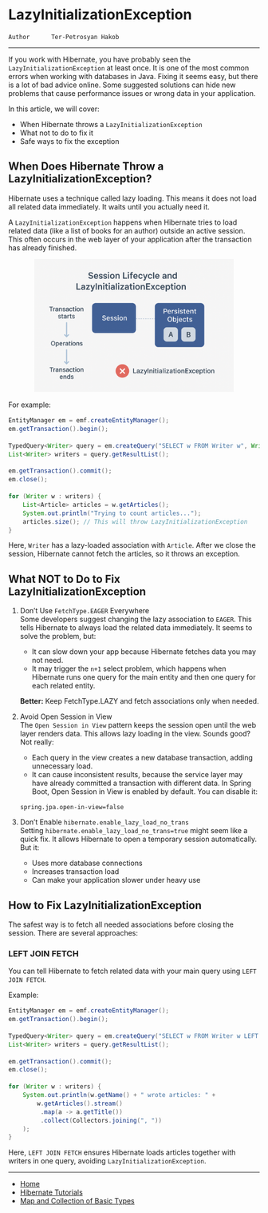 # LazyInitializationException

```info
Author      Ter-Petrosyan Hakob
```
---

If you work with Hibernate, you have probably seen the `LazyInitializationException` at least once. It is one of the most common errors when working with databases in Java. Fixing it seems easy, but there is a lot of bad advice online. Some suggested solutions can hide new problems that cause performance issues or wrong data in your application.

In this article, we will cover:

- When Hibernate throws a `LazyInitializationException`
- What not to do to fix it
- Safe ways to fix the exception


## When Does Hibernate Throw a LazyInitializationException?

Hibernate uses a technique called lazy loading. This means it does not load all related data immediately. It waits until you actually need it.

A `LazyInitializationException` happens when Hibernate tries to load related data (like a list of books for an author) outside an active session. This often occurs in the web layer of your application after the transaction has already finished.


<p align="center"> <img src="./assets/img8.png" alt="img8" width="400"/> </p>

For example:

```java
EntityManager em = emf.createEntityManager();
em.getTransaction().begin();

TypedQuery<Writer> query = em.createQuery("SELECT w FROM Writer w", Writer.class);
List<Writer> writers = query.getResultList();

em.getTransaction().commit();
em.close();

for (Writer w : writers) {
    List<Article> articles = w.getArticles();
    System.out.println("Trying to count articles...");
    articles.size(); // This will throw LazyInitializationException
}
```

Here, `Writer` has a lazy-loaded association with `Article`. After we close the session, Hibernate cannot fetch the articles, so it throws an exception.

## What NOT to Do to Fix LazyInitializationException

1. Don’t Use `FetchType.EAGER` Everywhere <br>
    Some developers suggest changing the lazy association to `EAGER`. This tells Hibernate to always load the related data immediately. It seems to solve the problem, but:
    - It can slow down your app because Hibernate fetches data you may not need.
    - It may trigger the `n+1` select problem, which happens when Hibernate runs one query for the main entity and then one query for each related entity.

    **Better:** Keep FetchType.LAZY and fetch associations only when needed.

2. Avoid Open Session in View<br>
    The `Open Session in View` pattern keeps the session open until the web layer renders data. This allows lazy loading in the view. Sounds good? Not really:
    - Each query in the view creates a new database transaction, adding unnecessary load.
    - It can cause inconsistent results, because the service layer may have already committed a transaction with different data.
    In Spring Boot, Open Session in View is enabled by default. You can disable it:
    ```        
    spring.jpa.open-in-view=false
    ```        

3. Don’t Enable `hibernate.enable_lazy_load_no_trans`<br>
    Setting `hibernate.enable_lazy_load_no_trans=true` might seem like a quick fix. It allows Hibernate to open a temporary session automatically. But it:
    - Uses more database connections
    - Increases transaction load
    - Can make your application slower under heavy use


## How to Fix LazyInitializationException

The safest way is to fetch all needed associations before closing the session. There are several approaches:

### LEFT JOIN FETCH

You can tell Hibernate to fetch related data with your main query using `LEFT JOIN FETCH`.

Example:

```java
EntityManager em = emf.createEntityManager();
em.getTransaction().begin();

TypedQuery<Writer> query = em.createQuery("SELECT w FROM Writer w LEFT JOIN FETCH w.articles", Writer.class);
List<Writer> writers = query.getResultList();

em.getTransaction().commit();
em.close();

for (Writer w : writers) {
    System.out.println(w.getName() + " wrote articles: " +
        w.getArticles().stream()
         .map(a -> a.getTitle())
         .collect(Collectors.joining(", "))
    );
}
```

Here, `LEFT JOIN FETCH` ensures Hibernate loads articles together with writers in one query, avoiding `LazyInitializationException`.

---

- [Home](./../../README.md)
- [Hibernate Tutorials](./../tutorials.md)
- [Map and Collection of Basic Types](./6_Map_and_Collection_of_Basic_Types.md)

